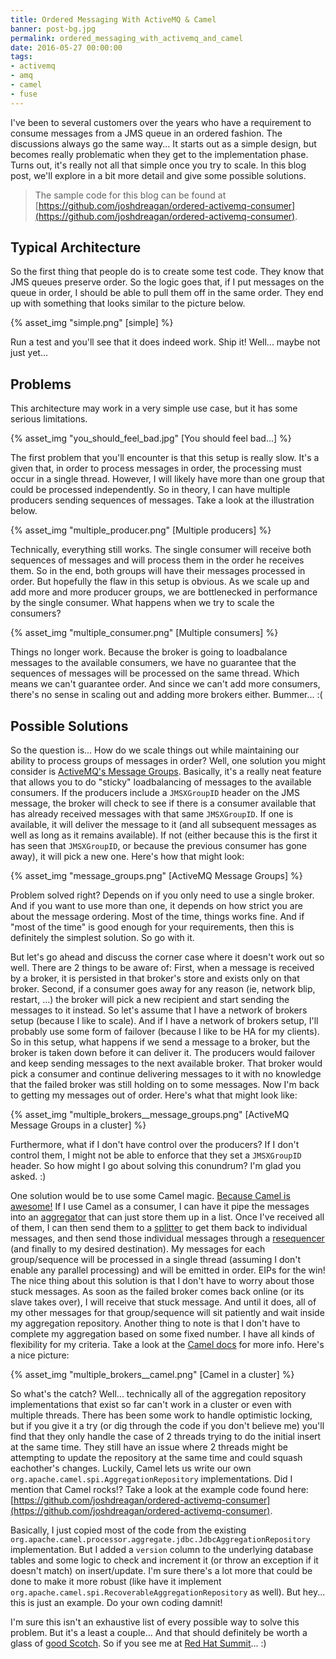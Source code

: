 ```yaml
---
title: Ordered Messaging With ActiveMQ & Camel
banner: post-bg.jpg
permalink: ordered_messaging_with_activemq_and_camel
date: 2016-05-27 00:00:00
tags:
- activemq
- amq
- camel
- fuse
---
```


I've been to several customers over the years who have a requirement to consume messages from a JMS queue in an ordered fashion. The discussions always go the same way... It starts out as a simple design, but becomes really problematic when they get to the implementation phase. Turns out, it's really not all that simple once you try to scale. In this blog post, we'll explore in a bit more detail and give some possible solutions.
<!-- more -->

> The sample code for this blog can be found at [https://github.com/joshdreagan/ordered-activemq-consumer](https://github.com/joshdreagan/ordered-activemq-consumer).

## Typical Architecture

So the first thing that people do is to create some test code. They know that JMS queues preserve order. So the logic goes that, if I put messages on the queue in order, I should be able to pull them off in the same order. They end up with something that looks similar to the picture below.

{% asset_img "simple.png" [simple] %}

Run a test and you'll see that it does indeed work. Ship it! Well... maybe not just yet...

## Problems

This architecture may work in a very simple use case, but it has some serious limitations.

{% asset_img "you_should_feel_bad.jpg" [You should feel bad...] %}

The first problem that you'll encounter is that this setup is really slow. It's a given that, in order to process messages in order, the processing must occur in a single thread. However, I will likely have more than one group that could be processed independently. So in theory, I can have multiple producers sending sequences of messages. Take a look at the illustration below.

{% asset_img "multiple_producer.png" [Multiple producers] %}

Technically, everything still works. The single consumer will receive both sequences of messages and will process them in the order he receives them. So in the end, both groups will have their messages processed in order. But hopefully the flaw in this setup is obvious. As we scale up and add more and more producer groups, we are bottlenecked in performance by the single consumer. What happens when we try to scale the consumers?

{% asset_img "multiple_consumer.png" [Multiple consumers] %}

Things no longer work. Because the broker is going to loadbalance messages to the available consumers, we have no guarantee that the sequences of messages will be processed on the same thread. Which means we can't guarantee order. And since we can't add more consumers, there's no sense in scaling out and adding more brokers either. Bummer... :(

## Possible Solutions

So the question is... How do we scale things out while maintaining our ability to process groups of messages in order? Well, one solution you might consider is [ActiveMQ's Message Groups](http://activemq.apache.org/message-groups.html). Basically, it's a really neat feature that allows you to do "sticky" loadbalancing of messages to the available consumers. If the producers include a `JMSXGroupID` header on the JMS message, the broker will check to see if there is a consumer available that has already received messages with that same `JMSXGroupID`. If one is available, it will deliver the message to it (and all subsequent messages as well as long as it remains available). If not (either because this is the first it has seen that `JMSXGroupID`, or because the previous consumer has gone away), it will pick a new one. Here's how that might look:

{% asset_img "message_groups.png" [ActiveMQ Message Groups] %}

Problem solved right? Depends on if you only need to use a single broker. And if you want to use more than one, it depends on how strict you are about the message ordering. Most of the time, things works fine. And if "most of the time" is good enough for your requirements, then this is definitely the simplest solution. So go with it.

But let's go ahead and discuss the corner case where it doesn't work out so well. There are 2 things to be aware of: First, when a message is received by a broker, it is persisted in that broker's store and exists only on that broker. Second, if a consumer goes away for any reason (ie, network blip, restart, ...) the broker will pick a new recipient and start sending the messages to it instead. So let's assume that I have a network of brokers setup (because I like to scale). And if I have a network of brokers setup, I'll probably use some form of failover (because I like to be HA for my clients). So in this setup, what happens if we send a message to a broker, but the broker is taken down before it can deliver it. The producers would failover and keep sending messages to the next available broker. That broker would pick a consumer and continue delivering messages to it with no knowledge that the failed broker was still holding on to some messages. Now I'm back to getting my messages out of order. Here's what that might look like:

{% asset_img "multiple_brokers__message_groups.png" [ActiveMQ Message Groups in a cluster] %}

Furthermore, what if I don't have control over the producers? If I don't control them, I might not be able to enforce that they set a `JMSXGroupID` header. So how might I go about solving this conundrum? I'm glad you asked. :)

One solution would be to use some Camel magic. [Because Camel is awesome!](http://camel.apache.org/) If I use Camel as a consumer, I can have it pipe the messages into an [aggregator](http://camel.apache.org/aggregator2.html) that can just store them up in a list. Once I've received all of them, I can then send them to a [splitter](http://camel.apache.org/splitter.html) to get them back to individual messages, and then send those individual messages through a [resequencer](http://camel.apache.org/resequencer.html) (and finally to my desired destination). My messages for each group/sequence will be processed in a single thread (assuming I don't enable any parallel processing) and will be emitted in order. EIPs for the win! The nice thing about this solution is that I don't have to worry about those stuck messages. As soon as the failed broker comes back online (or its slave takes over), I will receive that stuck message. And until it does, all of my other messages for that group/sequence will sit patiently and wait inside my aggregation repository. Another thing to note is that I don't have to complete my aggregation based on some fixed number. I have all kinds of flexibility for my criteria. Take a look at the [Camel docs](http://camel.apache.org/aggregator2.html) for more info. Here's a nice picture:

{% asset_img "multiple_brokers__camel.png" [Camel in a cluster] %}

So what's the catch? Well... technically all of the aggregation repository implementations that exist so far can't work in a cluster or even with multiple threads. There has been some work to handle optimistic locking, but if you give it a try (or dig through the code if you don't believe me) you'll find that they only handle the case of 2 threads trying to do the initial insert at the same time. They still have an issue where 2 threads might be attempting to update the repository at the same time and could squash eachother's changes. Luckily, Camel lets us write our own `org.apache.camel.spi.AggregationRepository` implementations. Did I mention that Camel rocks!? Take a look at the example code found here: [https://github.com/joshdreagan/ordered-activemq-consumer](https://github.com/joshdreagan/ordered-activemq-consumer).

Basically, I just copied most of the code from the existing `org.apache.camel.processor.aggregate.jdbc.JdbcAggregationRepository` implementation. But I added a `version` column to the underlying database tables and some logic to check and increment it (or throw an exception if it doesn't match) on insert/update. I'm sure there's a lot more that could be done to make it more robust (like have it implement `org.apache.camel.spi.RecoverableAggregationRepository` as well). But hey... this is just an example. Do your own coding damnit!

I'm sure this isn't an exhaustive list of every possible way to solve this problem. But it's a least a couple... And that should definitely be worth a glass of [good Scotch](https://www.masterofmalt.com/whiskies/lagavulin/lagavulin-16-year-old-whisky/). So if you see me at [Red Hat Summit](https://www.redhat.com/en/summit)... :)
